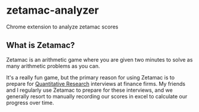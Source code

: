 # zetamac-analyzer
Chrome extension to analyze zetamac scores


## What is Zetamac?

Zetamac is an arithmetic game where you are given two minutes to solve as many arithmetic problems as you can.

It's a really fun game, but the primary reason for using Zetamac is to prepare for [Quantitative Research](https://en.wikipedia.org/wiki/Quantitative_research) interviews at finance firms.  My friends and I regularly use Zetamac to prepare for these interviews, and we generally resort to manually recording our scores in excel to calculate our progress over time.

